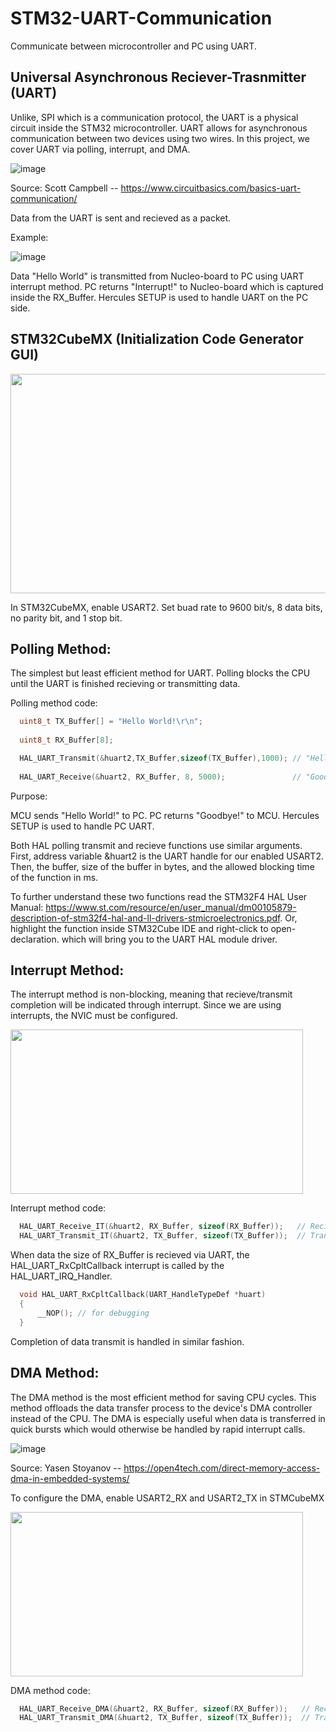 # STM32-UART-Communication

Communicate between microcontroller and PC using UART.

## Universal Asynchronous Reciever-Trasnmitter (UART)

Unlike, SPI which is a communication protocol, the UART is a physical circuit inside the STM32 microcontroller. UART allows for asynchronous communication between two devices using two wires. In this project, we cover UART via polling, interrupt, and DMA.

![image](https://user-images.githubusercontent.com/62213019/114249000-214b1680-994e-11eb-86c1-71296ad0ecb9.png)

Source: Scott Campbell -- https://www.circuitbasics.com/basics-uart-communication/

Data from the UART is sent and recieved as a packet.

Example:

![image](https://user-images.githubusercontent.com/62213019/114283937-6aa86e00-9a01-11eb-8843-d9c3c9f23a1a.png)

Data "Hello World" is transmitted from Nucleo-board to PC using UART interrupt method. PC returns "Interrupt!" to Nucleo-board which is captured inside the RX_Buffer. Hercules SETUP is used to handle UART on the PC side.

## STM32CubeMX (Initialization Code Generator GUI)


<img src="https://user-images.githubusercontent.com/62213019/114250042-3a08fb80-9951-11eb-89cf-6784db620426.png" width="624" height="351">

In STM32CubeMX, enable USART2. Set buad rate to 9600 bit/s, 8 data bits, no parity bit, and 1 stop bit.

## Polling Method:

The simplest but least efficient method for UART. Polling blocks the CPU until the UART is finished recieving or transmitting data.

Polling method code:
```c
  uint8_t TX_Buffer[] = "Hello World!\r\n";
  
  uint8_t RX_Buffer[8];

  HAL_UART_Transmit(&huart2,TX_Buffer,sizeof(TX_Buffer),1000); // "Hello World!"
  
  HAL_UART_Receive(&huart2, RX_Buffer, 8, 5000);               // "Goodbye!"
```
  
Purpose:

MCU sends "Hello World!" to PC. PC returns "Goodbye!" to MCU. Hercules SETUP is used to handle PC UART.
 
Both HAL polling transmit and recieve functions use similar arguments. First, address variable &huart2 is the UART handle for our enabled USART2. Then, the buffer, size of the buffer in bytes, and the allowed blocking time of the function in ms. 

To further understand these two functions read the STM32F4 HAL User Manual: https://www.st.com/resource/en/user_manual/dm00105879-description-of-stm32f4-hal-and-ll-drivers-stmicroelectronics.pdf. Or, highlight the function inside STM32Cube IDE and right-click to open-declaration. which will bring you to the UART HAL module driver.



## Interrupt Method:

The interrupt method is non-blocking, meaning that recieve/transmit completion will be indicated through interrupt. 
Since we are using interrupts, the NVIC must be configured.

<img src="https://user-images.githubusercontent.com/62213019/114441498-53dc5580-9b80-11eb-8b8b-1e4032788eed.png" width="468" height="263">

Interrupt method code:
```c
  HAL_UART_Receive_IT(&huart2, RX_Buffer, sizeof(RX_Buffer));   // Recieve data from PC
  HAL_UART_Transmit_IT(&huart2, TX_Buffer, sizeof(TX_Buffer));  // Transmit data to PC
 ```
When data the size of RX_Buffer is recieved via UART, the HAL_UART_RxCpltCallback interrupt is called by the HAL_UART_IRQ_Handler.
```c
  void HAL_UART_RxCpltCallback(UART_HandleTypeDef *huart)
  {
	  __NOP(); // for debugging
  }
```
Completion of data transmit is handled in similar fashion.

## DMA Method:

The DMA method is the most efficient method for saving CPU cycles. This method offloads the data transfer process to the device's DMA controller instead of the CPU. The DMA is especially useful when data is transferred in quick bursts which would otherwise be handled by rapid interrupt calls.

 ![image](https://user-images.githubusercontent.com/62213019/114440221-baf90a80-9b7e-11eb-8a0e-417cfbf72be0.png)

Source: Yasen Stoyanov -- https://open4tech.com/direct-memory-access-dma-in-embedded-systems/

To configure the DMA, enable USART2_RX and USART2_TX in STMCubeMX

<img src="https://user-images.githubusercontent.com/62213019/114440955-a49f7e80-9b7f-11eb-99c6-1ac076f23d09.png" width="468" height="263">

DMA method code:

```c
  HAL_UART_Receive_DMA(&huart2, RX_Buffer, sizeof(RX_Buffer));   // Recieve data from PC
  HAL_UART_Transmit_DMA(&huart2, TX_Buffer, sizeof(TX_Buffer));  // Transmit data to PC
 ```

